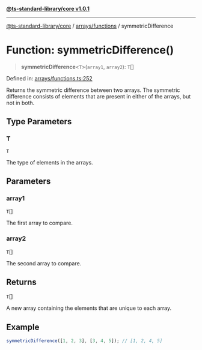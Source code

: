 [**@ts-standard-library/core v1.0.1**](../../../README.md)

***

[@ts-standard-library/core](../../../modules.md) / [arrays/functions](../README.md) / symmetricDifference

# Function: symmetricDifference()

> **symmetricDifference**\<`T`\>(`array1`, `array2`): `T`[]

Defined in: [arrays/functions.ts:252](https://github.com/gabaudette/ts-stdlib/blob/7333da76bc775fbabd0907ad8519b912cfc2fe26/packages/core/src/arrays/functions.ts#L252)

Returns the symmetric difference between two arrays.
The symmetric difference consists of elements that are present in either of the arrays, but not in both.

## Type Parameters

### T

`T`

The type of elements in the arrays.

## Parameters

### array1

`T`[]

The first array to compare.

### array2

`T`[]

The second array to compare.

## Returns

`T`[]

A new array containing the elements that are unique to each array.

## Example

```typescript
symmetricDifference([1, 2, 3], [3, 4, 5]); // [1, 2, 4, 5]
```
